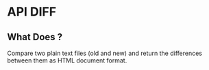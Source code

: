 # API DIFF
## What Does ?
Compare two plain text files (old and new) and return the differences between them as HTML document format.

